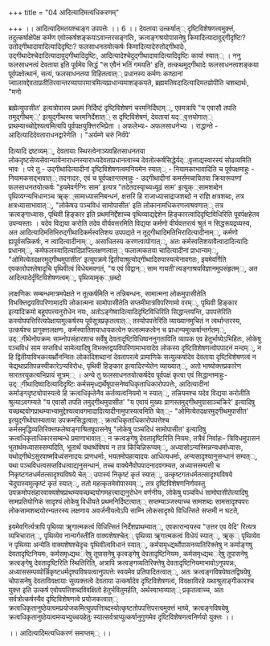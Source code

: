 +++
title = "04 आदित्यादिमत्यधिकरणम्"

+++
।। आदित्यादिमतयश्चाङ्ग उपपत्तेः ।। 6 ।। देवताया उत्कर्षात्् दृष्टिविशेषणत्वमुक्त्तं, तदुत्कर्षाक्षेपेक्ष कर्मण एवोत्कर्षशङ्कयाऽवान्तरसङ्गतिः, क्रत्वङ्गश्रयोपासनेषु किमादित्यादावुद्गीदृष्टिः? उतोद्गीथादावादित्यादिदृष्टिः? फलसाधनतयोत्कर्षः किमादित्यादेरुतोद्गीथादेः, उद्गीथादेश्चेदादित्यादावुद्गीथादिदृष्टिः, आदित्यादेश्चेदुद्गीथादावादित्यादिदृष्टिः कार्या स्यात्् । ननु फलसाधनत्वं देवताया इति पूर्वमेव सिद्धं "स एवैनं भतिं गमयति' इति, तत्कथमुद्गीथादेः फलसाधनत्वशङ्कया पूर्वपक्षोत्थानं, सत्यं, फलसाधनतया विहितत्वात्् प्रधानस्य कर्मणः काष्ठानां ज्वालावद्देवताप्रतीतिरवान्तरव्यापारमात्रमित्यप्राधान्यमाशङ्कयते, ब्रह्ममतिवदादित्यादिमतय्रोपीति चशब्दार्थः, "मनो

ब्रह्मेत्युपासीत' इत्यत्रोपास्य प्रथमं निर्दिष्टं दृष्टिविशेषणं चरमनिर्दिष्टम््, एवमत्रापि "य एवासौ तपति तमुद्गीथम््' इत्युद्गीथस्य चरमनिर्देशात्् स दृष्टिविशेषणं, देवतायां यद््वृत्तयोगात्् प्राथम्याच्चोद्देश्यत्वमित्यपि पूर्वपक्षयुक्त्तिरभिप्रेता । अफलेभ्यः- अफलसाधनेभ्यः । राद्धान्ते - आदित्यादिदेवताराधनद्वारेणेति । "अर्यम्णे चरुं निर्वपे'

दित्यादि द्रष्टव्यम््, देवतायाः स्थिरत्वेनाञ्यवहितसाधनतया लोकदृष्टसेव्यसेवान्यायेनाराधनस्याराध्यदेवताप्रधानत्वाच्च देवतोत्कर्षसिद्धेर्यद््वृत्ताद्यस्वारस्यं सोढव्यमिति भावः । परे तु - उद्गीथादित्यादीनां दृष्टिविशेषणत्वमनियमेन स्यात्् - नियामकाभावादिति च पूर्वपक्षमाहुः - नियामकसद्भावात्् तदनादरः, एवं च पूर्वपक्षान्तरमाहुः - उद्गीथादीनां कमर्समचायितया क्रियारूपाणां फलसाधनतयोत्कर्षः "इयमेवर्गग्निः साम' इत्यत्र "तदेतदस्यृाच्यध्यूढं साम' इत्युक््सामशब्देन पृथिव्यग्न्यभिधानञ्च ॠक््सामाध्यासनिबन्धनं, क्षत्तरि हि राजाध्यासाद्राजशब्दो न राज्ञि क्षत्रशब्दः, तत्र क्षत्रध्यासाभावात््, "लोकेषउ पञ्चविधं सामोपासीत' इति लोकानामधिकरणत्वश्रवणात्् तत्र क्रत्वङ्गाध्यासः, पृथिवी हिङ्कार इति प्रथमनिर्द्देशाच्च पृथिव्याद्यद्देशेन हिङ्कारत्वादिदृष्टिविधिरिति पूवर्पक्षहेतव उपन्यस्ताः । यदेव विद्यया करोति तदेव वीर्यवत्तरमिति विद्यया कर्मणो वीर्यवत्तरत्वं श्रुतं न सिद्धरूपद्रव्यस्य, अत आदित्यादिमतिभिरुद्गीथादिकर्मस्वतिशय उपपद्यते न तूद्गीथादिमतिभिरादित्यादीनाम््, कर्मणो ह्यपूर्वसन्निकर्षः, न त्वादित्यादीनाम््, असाधितस्य करणत्वायोगात््, अतः कर्मस्वतिशयावैत्वादादित्यादिः प्रधानम््, कर्मफलस्यादित्यादिप्राप्तिलक्षणत्वात्् फलात्मकतया चादित्यादीनां प्राधान्यम््, "ओमित्येतदक्षरमुद्गीथमुपासीत' इत्युपक्रमे द्वितीयाश्रुत्योद्गीथादिरुपास्यत्वेनावगतः, इयमेवर्गिति एवकारोपश्लेषादृचि पृथिवीत्वं विधेयमवगतं, "य एवं विद्वान्् साम गायती'त्यङ्गाश्रयविज्ञानमुपसंहृतम््, अत आदित्यादेर्दृष्टिविशेषणत्वम््, पृथिव्यामृक््छब्दो

लाक्षणिकः सम्बन्धमात्रमपेक्षते न तूत्कर्षमिति न तन्निबन्धनः, सामात्मना लोकमुपासीतेति विभक्त्तिद्वयविपरिणामादपि लोकात्मना सामोपासीतेति सप्तमीमात्रविपरिणामो वरम््, पृथिवी हिङ्कार इत्यादिक्रमो बहूपपत्त्यनुरोधेन नयः, अतोऽङ्गेष्वादित्यादिदृष्टिविधिरिति सिद्धान्तयन्ति, उपपत्तेरिति कस्योपपत्तिरित्यपेक्षायामुत्कर्षस्य पूर्वसूत्रप्रकृतत्वात्् तस्योपपत्तेरिति व्याख्यानमुचितं न त्वर्थान्तरस्य, उत्कर्षश्च प्रागुक्त्तलक्षणः, कर्मस्वातिशयाधायकत्वेन फलात्मकत्वेन च प्राधान्यमुत्कर्षान्तर्गतम््, उद््गीथेनोपक्रमः साम्नोपसंहारशाच सर्वेषु देवतादृष्टिविधिष्वननुगताविति व्यापक एव हेतुर्भाष्येऽभिहितः, लोकेषु पञ्चविधं साम सप्तविधं सामेत्यादिषु विभक्त्तद्वयविपरिणामाभावादेव लोकस्य दृष्टिविशेषणत्वोपपादनं मन्दम््, न हि द्वितीयाविभकत्यर्थ्रोनन्वितः लोकादिशब्दानां देवतापरत्वे प्रामाणिके सत्युत्कर्षादेव देवताया दृष्टिविशेषणत्वं न चेद्यथाप्रतिपन्नस्वीकारेऽप्यविरोधः, पृथिवी हिङ्कार इत्यादिरप्येतेन व्याख्यात््, अतो भाष्योक्त्तप्रकारेण सारतरयुकत्यभिप्रायं सूत्रम्् । अन्ये तु फलसाधनतयोत्कर्षदेव पूर्वपक्षं कृत्वा एवं सिद्धान्तमाहुः- उद््गीथादिष्वादित्यादिदृष्टिः कर्मसमृध्द्यर्थेषूपासनेष्वधिकृताधिकारोपपत्तेः, आदित्यादीनां कर्माङ्गदृष्ट्योपास्यत्वे हि क्रत्वधिकृतेनैव कर्तव्यत्वनियमो न स्यात््, तन्नियमश्च यदेव विद्यया करोतीति श्रुत्याऽवगम्यते "य एवासौ तपति तमुद्गीथमुपासीत' "य एवायं मुख्यः प्राणस्तमुद्गीथमुपासाञ्चक्रिरे' इत्यादिषु यच्छब्दयोगप्राथम्याभ्यामुद्देश्यत्वावगमादादित्यादीनामुपास्यत्वमिति चेत््- "ओमित्येतदक्षरमुद्गीथमुपासीत' इत्युद्गीथोपास्यताया उपक्रमसिद्धत्वात्् क्रत्वधिकृताधिकारोपपत्तेश्च कर्मसमृद्धिव्यतिरिक्त्तफलेष्वङ्गाश्रितषूपासनेषु "लोकेषु पञ्चदिधं सामोपासीत' इत्यादिषु क्रत्वधिकृताधिकारसम्बन्धे प्रमाणाभावात्् न क्रत्वङ्गेषु देवतादृष्टिरिति नियमः, तत्रैवं निर्वाहः- त्रिविधमुपासनं भूतार्थमध्यासस्सम्पदिति, भूतार्थं यथार्थविषयं न तत्र किंचिन्निरूप्यम््, अध्यासोऽन्यस्मिन्नन्यधर्माध्यासः, यथोद्गीथेऽसुरपाष्मविध्वंसनादयः प्राणधर्माः, भयतमोपहत्यादयः आधित्यधर्माः, अन्यसादृश्यानुसन्धानं सम्पत््, यथा पञ्चविधत्वसप्तविधत्वाद्यनुसन्धानं, तच्च वाक्येनैवोपपादनादवगम्यत, अध्याससम्पत्ती च निकृष्टगतधर्मतत्सादृश्यविषये चेत्् उपास्यं निकृष्टं कृतं स्यात््, उत्कृष्टगतधर्मतत्सादृश्यविषये चेदुपास्यमुत्कृष्टं कृतं स्यात््, ततो महत्कृतमेवोपास्यम््, तत्र दृष्टिविशेषणनिर्णयस्तु उपक्रमोपसंहारवाक्यशेषप्राथम्ययच्छब्दयोगमहत्त्वाद्यनुरोधेन वर्णनीयः, लोकेषु पञ्चविधं सामोपासीतेत्यादिषु सामप्रतियोगिकं सादृश्यं लोकेषु विधीयते प्रथमनिर्दिष्टत्वात्् सप्तम्याञ्जस्याच्च सामशब्दः सामसादृश्यपरः लोकसामशब्दयोरन्यतरस्य लक्षणाय अवर्जनीयत्वेऽपि साम्नि लोकसादृश्ये विधित्सिते सप्तमी न घटते,

इयमेवगिर्त्यत्रापि पृथिव्या ॠगात्मकत्वं विधित्सितं निर्देशप्राथम्यात््, एवकारान्वयस्य "उत्तर एव वेदि' रित्यत्र व्यभिचारात््, पृथिव्येव नान्यर्गस्तीति वाक्यशेषश्चेत्् पृथिव्या ॠगात्मकत्वं विधेयं स्यात््, ॠक्् पृथिव्येव न पृथिव्या अन्येति वाक्यशेषश्चेदृचः पृथिवीत्वविधानं स्यात््, कर्मसमृध्द्यर्थोपासनव्यतिरिक्त्तेषु न कर्माङ्गषु देवतादृष्टिनियमः, कर्मसमृध्द्यथर्ेषु तूपासनेषु कृत्वङ्गेषु देवतादृष्टिनियमः, कर्मसमृध्द्यथर्ेषु तूपासनेषु क्रत्वङ्गेषु देवतादृष्टिरिति स्थितिरिति, अत्रापि क्रत्वङ्गव्यतिरिक्त्तेषु देवतादृष्टिनियमाभावोऽनुपपन्नः, अध्याससम्पव्योर्न्निकृष्टधर्मदृश्यविषयत्वानुपपत्तेः स्वयमेव प्रतिपादितत्वात््, अतः क्रत्वङ्गविषयेष्वतद्विषयेषु चोपासनेषु देवताविवक्षायाः सुव्यक्त्तत्वे देवताया उत्कर्षादेव दृष्टिविशेषणत्वं, विवक्षाविरहे यथाश्रुताङ्गीकारश्च युक्त्त इति उत्कर्ष एवोपपत्तिशब्दविवक्षितो हेतुर्भवितुमर्हति, अर्थस्वाभाव्यात्् प्रकृतत्वाच्च, अतः सर्वत्रोत्कर्षस्यैव दृष्टिविशेषणत्वे प्रयोजकत्वात्् क्रत्वधिकृतानुष्ठेयत्वमप्रयोजकमित्युपपत्तिाब्दस्योत्कृष्टतोपपत्तिपरत्वमुक्त्तं भाष्ये, क्रत्वङ्गविषयेषु क्रत्वधिकृतानुष्ठेयत्वमप्यभ्युच्चयहेतुः स्यात्सर्वत्राप्युत्कर्षानुगुणमेव दृष्टिविशेषणत्वनिर्णयो युक्त्तः ।।

।। आदित्यादिमत्यधिकरणं समाप्तम्् ।।

